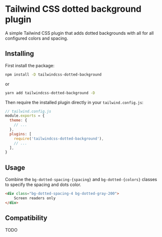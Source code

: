 # Tailwind CSS dotted background plugin

A simple Tailwind CSS plugin that adds dotted backgrounds with all for all configured colors and spacing.

## Installing

First install the package:

```sh
npm install -D tailwindcss-dotted-background
```

or

```sh
yarn add tailwindcss-dotted-background -D
```

Then require the installed plugin directly in your `tailwind.config.js`:

```js
// tailwind.config.js
module.exports = {
  theme: {
    // ...
  },
  plugins: [
    require('tailwindcss-dotted-background'),
    // ...
  ],
}
```

## Usage

Combine the `bg-dotted-spacing-{spacing}` and `bg-dotted-{colors}` classes to specify the spacing and dots color.

```html
<div class="bg-dotted-spacing-4 bg-dotted-gray-200">
    Screen readers only
</div>
```

## Compatibility

TODO
